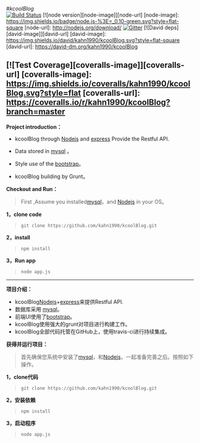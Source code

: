 

#*kcoolBlog*     
[![Build Status](https://travis-ci.org/kahn1990/kcoolBlog.svg?branch=master)](https://travis-ci.org/kahn1990/kcoolBlog)
[![node version][node-image]][node-url]
[node-image]: https://img.shields.io/badge/node.js-%3E=_0.10-green.svg?style=flat-square
[node-url]: http://nodejs.org/download/
[![Gitter](https://badges.gitter.im/Join%20Chat.svg)](https://gitter.im/kahn1990/kcoolBlog?utm_source=badge&utm_medium=badge&utm_campaign=pr-badge)
[![David deps][david-image]][david-url]
[david-image]: https://img.shields.io/david/kahn1990/kcoolBlog.svg?style=flat-square
[david-url]: https://david-dm.org/kahn1990/kcoolBlog

[![Test Coverage][coveralls-image]][coveralls-url]
[coveralls-image]: https://img.shields.io/coveralls/kahn1990/kcoolBlog.svg?style=flat
[coveralls-url]: https://coveralls.io/r/kahn1990/kcoolBlog?branch=master
----------

**Project introduction：**

  - kcoolBlog through  [Nodejs](http://nodejs.org/ "Nodejs") and [express](http://expressjs.com/) Provide the Restful API.
  - Data stored in [mysql](http://www.mysql.com/) 。

  - Style use of the [bootstrap](https://github.com/twitter/bootstrap)。
  - kcoolBlog building by Grunt。

**Checkout and Run：**

  > First ,Assume you installed[mysql](http://www.mysql.com/)，and [Nodejs](http://nodejs.org/ "Nodejs") in your OS。

**1，clone code**

 >  `git clone https://github.com/kahn1990/kcoolBlog.git`

**2，install**

>  `npm install`


**3，Run app**


>  `node app.js`


----

**项目介绍：**

  - kcoolBlog[Nodejs](http://nodejs.org/ "Nodejs")+[express](http://expressjs.com/)来提供Restful API.
  - 数据库采用 [mysql](http://www.mysql.com/)。
  - 前端UI使用了[bootstrap](https://github.com/twitter/bootstrap)。
  - kcoolBlog使用强大的grunt对项目进行构建工作。
  - kcoolBlog全部代码托管在GitHub上，使用travis-ci进行持续集成。

**获得并运行项目：**

  > 首先确保您系统中安装了[mysql](http://www.mysql.com/)，和[Nodejs](http://nodejs.org/ "Nodejs")，一起准备完善之后。按照如下操作。

**1，clone代码**

 >  `git clone https://github.com/kahn1990/kcoolBlog.git`

**2，安装依赖**

>  `npm install`


**3，启动程序**


>  `node app.js`
